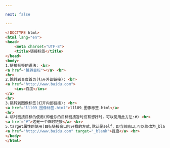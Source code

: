 ```yaml
---

next: false

---
```




<BlogInfo id="131" title="10.链接标签" author="白日梦想猿" pv=0 read_times=0 pre_cost_time="0分26秒" category="html5学习" tag_list="['html5学习']" create_time="2020.07.14 15:36:08" update_time="2020.07.14 15:49:07" />

```html
<!DOCTYPE html>
<html lang="en">
<head>
    <meta charset="UTF-8">
    <title>链接标签</title>
</head>
<body>
1.链接标签的语法: <br>
<a href="跳转目标"></a> <br>
<hr>
2.跳转到百度首页(打开外部链接): <br>
<a href="http://www.baidu.com">
    <ins>百度</ins>
</a>
<hr>
3.跳转到图像标签(打开内部链接): <br>
<a href="lll09_图像标签.html">lll09_图像标签.html</a>
<hr>
4.临时链接目标的使用(即但你的目标链接暂时没有想好时，可以使用此方法:#) <br>
<a href="#">这是一个临时链接</a> <br>
5.target属性的使用(目标链接窗口打开我的方式,默认是self，即当前窗口,可以修改为_blank,即新打开一个窗口) <br>
<a href="http://www.baidu.com" target="_blank">百度</a> <br>
</body>
</html>
```



<ActionBox />

